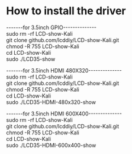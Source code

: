 # How to install the driver
-------for 3.5inch GPIO--------------\
sudo rm -rf LCD-show-Kali\
git clone github.com/lcddiy/LCD-show-Kali.git\
chmod -R 755 LCD-show-Kali\
cd LCD-show-Kali\
sudo ./LCD35-show

-------for 3.5inch HDMI 480X320--------------\
sudo rm -rf LCD-show-Kali\
git clone github.com/lcddiy/LCD-show-Kali.git\
chmod -R 755 LCD-show-Kali\
cd LCD-show-Kali\
sudo ./LCD35-HDMI-480x320-show

-------for 3.5inch HDMI 600X400--------------\
sudo rm -rf LCD-show-Kali\
git clone github.com/lcddiy/LCD-show-Kali.git\
chmod -R 755 LCD-show-Kali\
cd LCD-show-Kali\
sudo ./LCD35-HDMI-600x400-show
 
